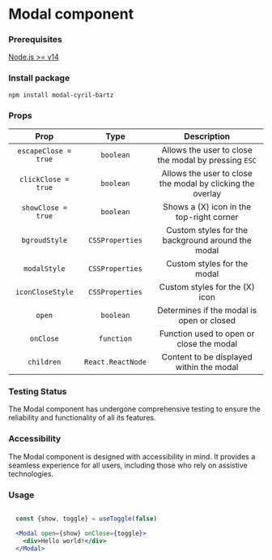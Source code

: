 # Modal component

### Prerequisites

[Node.js >= v14](https://nodejs.org/en/)

### Install package

```shell
npm install modal-cyril-bartz
```

### Props

|       Prop         |        Type       |                 Description               |
| :----------------: | :---------------: | :---------------------------------------: |
| `escapeClose = true`| `boolean`| Allows the user to close the modal by pressing `ESC`|
| `clickClose = true`| `boolean`| Allows the user to close the modal by clicking the overlay|
| `showClose = true` | `boolean`| Shows a (X) icon in the top-right corner|
| `bgroudStyle`| `CSSProperties` | Custom styles for the background around the modal|
| `modalStyle`| `CSSProperties` | Custom styles for the modal |
| `iconCloseStyle`| `CSSProperties` | Custom styles for the (X) icon|
| `open`| `boolean` | Determines if the modal is open or closed|
| `onClose`| `function` | Function used to open or close the modal|
| `children`| `React.ReactNode` | Content to be displayed within the modal|

### Testing Status

The Modal component has undergone comprehensive testing to ensure the reliability and functionality of all its features.

### Accessibility

The Modal component is designed with accessibility in mind. It provides a seamless experience for all users, including those who rely on assistive technologies.

### Usage

```jsx

  const {show, toggle} = useToggle(false)

  <Modal open={show} onClose={toggle}>
    <div>Hello world!</div>
  </Modal>

```

